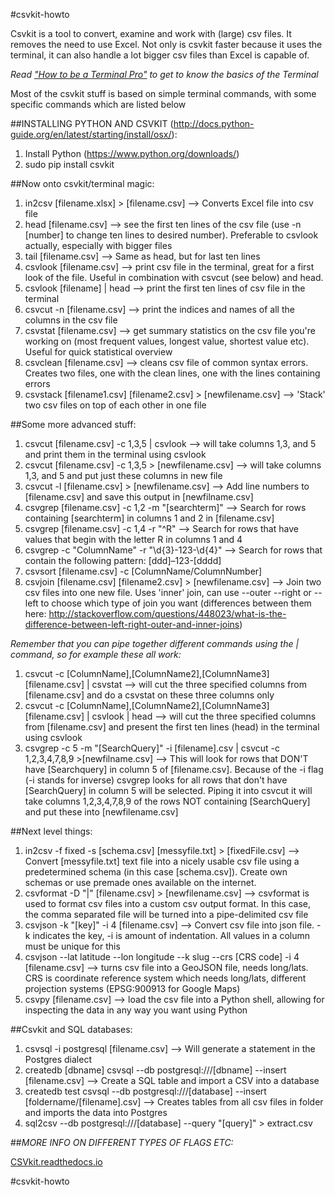 #csvkit-howto

Csvkit is a tool to convert, examine and work with (large) csv files. It removes the need to use Excel. Not only is csvkit faster because it uses the terminal, it can also handle a lot bigger csv files than Excel is capable of.


*Read ["How to be a Terminal Pro"](https://github.com/AJInteractive/terminalpro) to get to know the basics of the Terminal*

Most of the csvkit stuff is based on simple terminal commands, with some specific commands which are listed below

##INSTALLING PYTHON AND CSVKIT (http://docs.python-guide.org/en/latest/starting/install/osx/):

1. Install Python (https://www.python.org/downloads/)
2. sudo pip install csvkit

##Now onto csvkit/terminal magic:

1. in2csv [filename.xlsx] > [filename.csv] --> Converts Excel file into csv file
2. head [filename.csv] --> see the first ten lines of the csv file (use -n [number] to change ten lines to desired number). Preferable to csvlook actually, especially with bigger files
3. tail [filename.csv] --> Same as head, but for last ten lines
4. csvlook [filename.csv] -->  print csv file in the terminal, great for a first look of the file. Useful in combination with csvcut (see below) and head.
5. csvlook [filename] | head -->  print the first ten lines of csv file in the terminal
6. csvcut -n [filename.csv] --> print the indices and names of all the columns in the csv file
7. csvstat [filename.csv] --> get summary statistics on the csv file you're working on (most frequent values, longest value, shortest value etc). Useful for quick statistical overview
8. csvclean [filename.csv] --> cleans csv file of common syntax errors. Creates two files, one with the clean lines, one with the lines containing errors
9. csvstack [filename1.csv] [filename2.csv] > [newfilename.csv] --> 'Stack' two csv files on top of each other in one file

##Some more advanced stuff:

1. csvcut [filename.csv] -c 1,3,5 | csvlook  --> will take columns 1,3, and 5 and print them in the terminal using csvlook
2. csvcut [filename.csv] -c 1,3,5 > [newfilename.csv] --> will take columns 1,3, and 5 and put just these columns in new file
3. csvcut -l [filename.csv] > [newfilename.csv] --> Add line numbers to [filename.csv] and save this output in [newfilname.csv]
4. csvgrep [filename.csv] -c 1,2 -m "[searchterm]"  --> Search for rows containing [searchterm] in columns 1 and 2 in [filename.csv]
5. csvgrep [filename.csv] -c 1,4 -r "^R" --> Search for rows that have values that begin with the letter R in columns 1 and 4
6. csvgrep -c "ColumnName" -r "\d{3}-123-\d{4}" --> Search for rows that contain the following pattern: [ddd]–123-[dddd]
7. csvsort [filename.csv] -c [ColumnName/ColumnNumber]
8. csvjoin [filename.csv] [filename2.csv] > [newfilename.csv] --> Join two csv files into one new file. Uses 'inner' join, can use --outer --right or --left to choose which type of join you want (differences between them here: http://stackoverflow.com/questions/448023/what-is-the-difference-between-left-right-outer-and-inner-joins)

*Remember that you can pipe together different commands using the | command, so for example these all work:*

1. csvcut -c [ColumnName],[ColumnName2],[ColumnName3] [filename.csv] | csvstat --> will cut the three specified columns from [filename.csv] and do a csvstat on these three columns only
2. csvcut -c [ColumnName],[ColumnName2],[ColumnName3] [filename.csv] | csvlook | head --> will cut the three specified columns from [filename.csv] and present the first ten lines (head) in the terminal using csvlook
3. csvgrep -c 5 -m "[SearchQuery]" -i [filename].csv | csvcut -c 1,2,3,4,7,8,9 >[newfilname.csv] --> This will look for rows that DON'T have [Searchquery] in column 5 of [filename.csv]. Because of the -i flag (-i stands for inverse) csvgrep looks for all rows that don't have [SearchQuery] in column 5 will be selected.  Piping it into csvcut it will take columns 1,2,3,4,7,8,9 of the rows NOT containing [SearchQuery] and put these into [newfilename.csv]

##Next level things:

1. in2csv -f fixed -s [schema.csv] [messyfile.txt] > [fixedFile.csv] --> Convert [messyfile.txt] text file into a nicely usable csv file using a predetermined schema (in this case [schema.csv]). Create own schemas or use premade ones available on the internet.
2. csvformat -D "|" [filename.csv] > [newfilename.csv] --> csvformat is used to format csv files into a custom csv output format. In this case, the comma separated file will be turned into a pipe-delimited csv file
3. csvjson -k "[key]" -i 4 [filename.csv] --> Convert csv file into json file. -k indicates the key, -i is amount of indentation. All values in a column must be unique for this
4. csvjson --lat latitude --lon longitude --k slug --crs [CRS code] -i 4 [filename.csv] --> turns csv file into a GeoJSON file, needs long/lats. CRS is coordinate reference system which needs long/lats, different projection systems (EPSG:900913 for Google Maps)
5. csvpy [filename.csv] --> load the csv file into a Python shell, allowing for inspecting the data in any way you want using Python

##Csvkit and SQL databases:

1. csvsql -i postgresql [filename.csv] --> Will generate a statement in the Postgres dialect
2. createdb [dbname]
   csvsql --db postgresql:///[dbname] --insert [filename.csv] --> Create a SQL table and import a CSV into a database
3. createdb test
   csvsql --db postgresql:///[database] --insert [foldername/[filename].csv] --> Creates tables from all csv files in folder and imports the data into Postgres
4. sql2csv --db postgresql:///[database] --query "[query]" > extract.csv


##*MORE INFO ON DIFFERENT TYPES OF FLAGS ETC:*

[CSVkit.readthedocs.io](https://csvkit.readthedocs.io/en/0.9.1/cli.html)

#csvkit-howto
